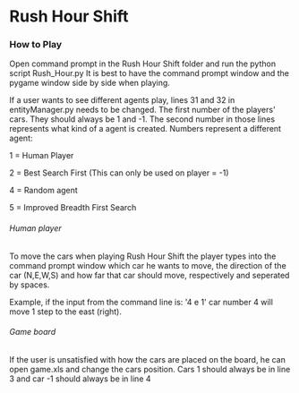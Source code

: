 # Rush Hour Shift

### How to Play

Open command prompt in the Rush Hour Shift folder and run the python script Rush_Hour.py
It is best to have the command prompt window and the pygame window side by side when playing.


If a user wants to see different agents play, lines 31 and 32 in entityManager.py needs to be changed. The first number of the players' cars. They should always be 1 and -1. The second number in those lines represents what kind of a agent is created. Numbers represent a different agent:

1 = Human Player

2 = Best Search First (This can only be used on player = -1)

4 = Random agent

5 = Improved Breadth First Search


###### Human player
To move the cars when playing Rush Hour Shift the player types into the command prompt window which car he wants to move, the direction of the car (N,E,W,S) and how far that car should move, respectively and seperated by spaces. 

Example, if the input from the command line is: '4 e 1' car number 4 will move 1 step to the east (right).


###### Game board
If the user is unsatisfied with how the cars are placed on the board, he can open game.xls and change the cars position. Cars 1 should always be in line 3 and car -1 should always be in line 4
